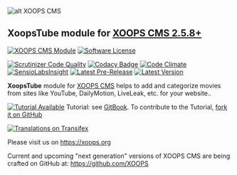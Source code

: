 ![alt XOOPS CMS](https://xoops.org/images/logoXoops4GithubRepository.png)
## XoopsTube module for  [XOOPS CMS 2.5.8+](https://xoops.org)
[![XOOPS CMS Module](https://img.shields.io/badge/XOOPS%20CMS-Module-blue.svg)](https://xoops.org)
[![Software License](https://img.shields.io/badge/license-GPL-brightgreen.svg?style=flat)](http://www.gnu.org/licenses/gpl-2.0.html)

[![Scrutinizer Code Quality](https://img.shields.io/scrutinizer/g/XoopsModules25x/xoopstube.svg?style=flat)](https://scrutinizer-ci.com/g/XoopsModules25x/xoopstube/?branch=master)
[![Codacy Badge](https://api.codacy.com/project/badge/Grade/93a615a5acf448219de3a44ca4e9d5f7)](https://www.codacy.com/app/mambax7/xoopstube_2)
[![Code Climate](https://img.shields.io/codeclimate/github/XoopsModules25x/xoopstube.svg?style=flat)](https://codeclimate.com/github/XoopsModules25x/xoopstube)
[![SensioLabsInsight](https://insight.sensiolabs.com/projects/68207475-07ff-4567-a282-6e2f119077d2/mini.png)](https://insight.sensiolabs.com/projects/68207475-07ff-4567-a282-6e2f119077d2)
[![Latest Pre-Release](https://img.shields.io/github/tag/XoopsModules25x/xoopstube.svg?style=flat)](https://github.com/XoopsModules25x/xoopstube/tags/)
[![Latest Version](https://img.shields.io/github/release/XoopsModules25x/xoopstube.svg?style=flat)](https://github.com/XoopsModules25x/xoopstube/releases/)

**XoopsTube** module for [XOOPS CMS](https://xoops.org) helps to add and categorize movies from sites like YouTube, DailyMotion, LiveLeak, etc. for your website..

[![Tutorial Available](https://xoops.org/images/tutorial-available-blue.svg)](https://www.gitbook.com/book/xoops/xoopstube-tutorial/) Tutorial: see [GitBook](https://www.gitbook.com/book/xoops/xoopstube-tutorial/).
To contribute to the Tutorial, [fork it on GitHub](https://github.com/XoopsDocs/xoopstube-tutorial)

[![Translations on Transifex](https://xoops.org/images/translations-transifex-blue.svg)](https://www.transifex.com/xoops)

Please visit us on https://xoops.org

Current and upcoming "next generation" versions of XOOPS CMS are being crafted on GitHub at: https://github.com/XOOPS
